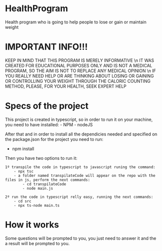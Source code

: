 # HealthProgram
Health program who is going to help people to lose or gain or maintain weight

# IMPORTANT INFO!!!
KEEP IN MIND THAT THIS PROGRAM IS MERELY INFORMATIVE \n
IT WAS CREATED FOR EDUCATIONAL PURPOSES ONLY AND IS NOT A MEDICAL PROGRAM, SO THE AIM IS NOT TO REPLACE ANY MEDICAL OPINION \n
IF YOU REALLY NEED HELP OR ARE THINKING ABOUT LOSING OR GAINING OR CONTROLLING YOUR WEIGHT THROUGH THE CALORIC COUNTING METHOD, PLEASE, FOR YOUR HEALTH, SEEK EXPERT HELP

# Specs of the project
This project is created in typescript, so in order to run it on your machine, you need to have installed:
	- NPM
	- nodeJS

After that and in order to install all the dependicies needed and specified on the package.json for the project you need to run:

 - npm install

Then you have two options to run it:

	1º transpile the code in typescript to javascript runing the command:
		- npx tsc
		- a folder named transpilateCode will appear on the repo with the files in js, perform the next commands:
			- cd transpilateCode
			- node main.js
	
	2º run the code in typescript relly easy, running the next commands:
		- cd src
		- npx ts-node main.ts

# How it works
Some questions will be prompted to you, you just need to answer it and the a result will be prompted to you.